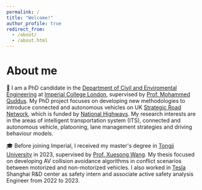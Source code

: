```yaml
---
permalink: /
title: "Welcome!"
author_profile: true
redirect_from: 
  - /about/
  - /about.html
---
```

About me
======
:school: I am a PhD candidate in the [Department of Civil and Enviromental Engineering](https://www.imperial.ac.uk/civil-engineering/) at [Imperial College London](https://www.imperial.ac.uk/), supervised by [Prof. Mohammed Quddus](https://profiles.imperial.ac.uk/m.quddus). My PhD project focuses on developing new methodologies to introduce connected and autonomous vehicles on UK [Strategic Road Network](https://nationalhighways.co.uk/our-roads/roads-we-manage/), which is funded by [National Highways](https://nationalhighways.co.uk/). My research interests are in the areas of intelligent transportation system (ITS), connected and autonomous vehicle, platooning, lane management strategies and driving behaviour models.

:mortar_board: Before joining Imperial, I received my master's degree in [Tongji University](https://www.tongji.edu.cn/eng/) in 2023, supervised by [Prof. Xuesong Wang](https://scholar.google.com/citations?user=qPNyQCsAAAAJ&hl=en). My thesis focused on developing AV collision avoidance algorithms in conflict scenarios between motorized and non-motorized vehicles. I also worked in [Tesla](https://www.tesla.com/) Shanghai R&D center as safety intern and associate active safety analysis Engineer from 2022 to 2023. 



